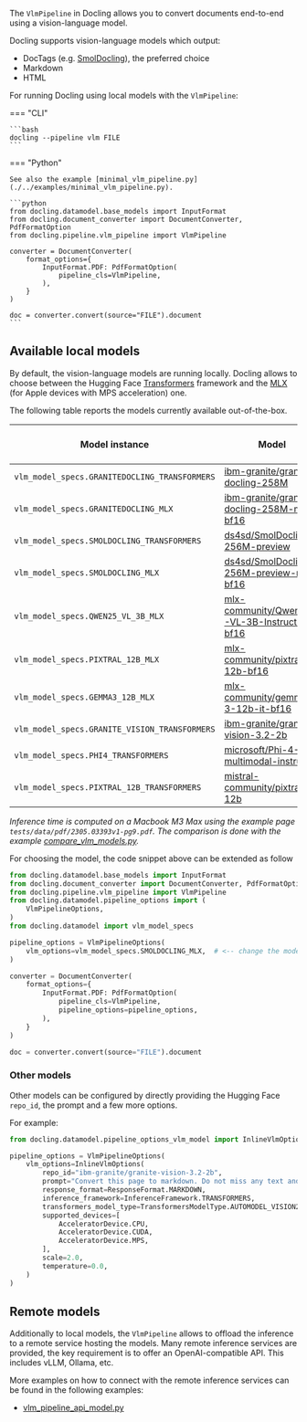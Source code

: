 
The `VlmPipeline` in Docling allows you to convert documents end-to-end using a vision-language model.

Docling supports vision-language models which output:

- DocTags (e.g. [SmolDocling](https://huggingface.co/ds4sd/SmolDocling-256M-preview)), the preferred choice
- Markdown
- HTML


For running Docling using local models with the `VlmPipeline`:

=== "CLI"

    ```bash
    docling --pipeline vlm FILE
    ```

=== "Python"

    See also the example [minimal_vlm_pipeline.py](./../examples/minimal_vlm_pipeline.py).

    ```python
    from docling.datamodel.base_models import InputFormat
    from docling.document_converter import DocumentConverter, PdfFormatOption
    from docling.pipeline.vlm_pipeline import VlmPipeline

    converter = DocumentConverter(
        format_options={
            InputFormat.PDF: PdfFormatOption(
                pipeline_cls=VlmPipeline,
            ),
        }
    )

    doc = converter.convert(source="FILE").document
    ```

## Available local models

By default, the vision-language models are running locally.
Docling allows to choose between the Hugging Face [Transformers](https://github.com/huggingface/transformers) framework and the [MLX](https://github.com/Blaizzy/mlx-vlm) (for Apple devices with MPS acceleration) one.

The following table reports the models currently available out-of-the-box.

| Model instance | Model | Framework | Device | Num pages | Inference time (sec) |
| ---------------|------ | --------- | ------ | --------- | ---------------------|
| `vlm_model_specs.GRANITEDOCLING_TRANSFORMERS` | [ibm-granite/granite-docling-258M](https://huggingface.co/ibm-granite/granite-docling-258M) | `Transformers/AutoModelForVision2Seq` | MPS | 1 |  - |
| `vlm_model_specs.GRANITEDOCLING_MLX` | [ibm-granite/granite-docling-258M-mlx-bf16](https://huggingface.co/ibm-granite/granite-docling-258M-mlx-bf16) | `MLX`| MPS | 1 |    - |
| `vlm_model_specs.SMOLDOCLING_TRANSFORMERS` | [ds4sd/SmolDocling-256M-preview](https://huggingface.co/ds4sd/SmolDocling-256M-preview) | `Transformers/AutoModelForVision2Seq` | MPS | 1 |  102.212 |
| `vlm_model_specs.SMOLDOCLING_MLX` | [ds4sd/SmolDocling-256M-preview-mlx-bf16](https://huggingface.co/ds4sd/SmolDocling-256M-preview-mlx-bf16) | `MLX`| MPS | 1 |    6.15453 |
| `vlm_model_specs.QWEN25_VL_3B_MLX` | [mlx-community/Qwen2.5-VL-3B-Instruct-bf16](https://huggingface.co/mlx-community/Qwen2.5-VL-3B-Instruct-bf16)  |  `MLX`| MPS | 1 |   23.4951 |
| `vlm_model_specs.PIXTRAL_12B_MLX` | [mlx-community/pixtral-12b-bf16](https://huggingface.co/mlx-community/pixtral-12b-bf16) |  `MLX` | MPS | 1 |  308.856 |
| `vlm_model_specs.GEMMA3_12B_MLX` | [mlx-community/gemma-3-12b-it-bf16](https://huggingface.co/mlx-community/gemma-3-12b-it-bf16) |  `MLX` | MPS | 1 |  378.486 |
| `vlm_model_specs.GRANITE_VISION_TRANSFORMERS` | [ibm-granite/granite-vision-3.2-2b](https://huggingface.co/ibm-granite/granite-vision-3.2-2b) | `Transformers/AutoModelForVision2Seq` | MPS | 1 |  104.75 |
| `vlm_model_specs.PHI4_TRANSFORMERS` | [microsoft/Phi-4-multimodal-instruct](https://huggingface.co/microsoft/Phi-4-multimodal-instruct) | `Transformers/AutoModelForCasualLM` | CPU | 1 | 1175.67 |
| `vlm_model_specs.PIXTRAL_12B_TRANSFORMERS` | [mistral-community/pixtral-12b](https://huggingface.co/mistral-community/pixtral-12b) | `Transformers/AutoModelForVision2Seq` | CPU | 1 | 1828.21 |

_Inference time is computed on a Macbook M3 Max using the example page `tests/data/pdf/2305.03393v1-pg9.pdf`. The comparison is done with the example [compare_vlm_models.py](./../examples/compare_vlm_models.py)._

For choosing the model, the code snippet above can be extended as follow

```python
from docling.datamodel.base_models import InputFormat
from docling.document_converter import DocumentConverter, PdfFormatOption
from docling.pipeline.vlm_pipeline import VlmPipeline
from docling.datamodel.pipeline_options import (
    VlmPipelineOptions,
)
from docling.datamodel import vlm_model_specs

pipeline_options = VlmPipelineOptions(
    vlm_options=vlm_model_specs.SMOLDOCLING_MLX,  # <-- change the model here
)

converter = DocumentConverter(
    format_options={
        InputFormat.PDF: PdfFormatOption(
            pipeline_cls=VlmPipeline,
            pipeline_options=pipeline_options,
        ),
    }
)

doc = converter.convert(source="FILE").document
```

### Other models

Other models can be configured by directly providing the Hugging Face `repo_id`, the prompt and a few more options.

For example:

```python
from docling.datamodel.pipeline_options_vlm_model import InlineVlmOptions, InferenceFramework, TransformersModelType

pipeline_options = VlmPipelineOptions(
    vlm_options=InlineVlmOptions(
        repo_id="ibm-granite/granite-vision-3.2-2b",
        prompt="Convert this page to markdown. Do not miss any text and only output the bare markdown!",
        response_format=ResponseFormat.MARKDOWN,
        inference_framework=InferenceFramework.TRANSFORMERS,
        transformers_model_type=TransformersModelType.AUTOMODEL_VISION2SEQ,
        supported_devices=[
            AcceleratorDevice.CPU,
            AcceleratorDevice.CUDA,
            AcceleratorDevice.MPS,
        ],
        scale=2.0,
        temperature=0.0,
    )
)
```


## Remote models

Additionally to local models, the `VlmPipeline` allows to offload the inference to a remote service hosting the models.
Many remote inference services are provided, the key requirement is to offer an OpenAI-compatible API. This includes vLLM, Ollama, etc.

More examples on how to connect with the remote inference services can be found in the following examples:

- [vlm_pipeline_api_model.py](./../examples/vlm_pipeline_api_model.py)
